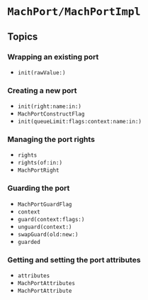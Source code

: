 # ``MachPort/MachPortImpl``

## Topics

### Wrapping an existing port

- ``init(rawValue:)``

### Creating a new port

- ``init(right:name:in:)``
- ``MachPortConstructFlag``
- ``init(queueLimit:flags:context:name:in:)``

### Managing the port rights
- ``rights``
- ``rights(of:in:)``
- ``MachPortRight``

### Guarding the port

- ``MachPortGuardFlag``
- ``context``
- ``guard(context:flags:)``
- ``unguard(context:)``
- ``swapGuard(old:new:)``
- ``guarded``

### Getting and setting the port attributes

- ``attributes``
- ``MachPortAttributes``
- ``MachPortAttribute``